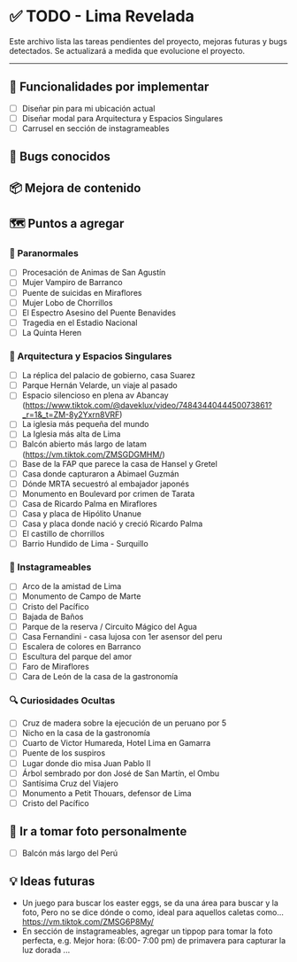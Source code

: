# ✅ TODO - Lima Revelada

Este archivo lista las tareas pendientes del proyecto, mejoras futuras y bugs detectados. Se actualizará a medida que evolucione el proyecto.

---

## 🔧 Funcionalidades por implementar

- [ ] Diseñar pin para mi ubicación actual
- [ ] Diseñar modal para Arquitectura y Espacios Singulares
- [ ] Carrusel en sección de instagrameables

## 🐞 Bugs conocidos

## 📦 Mejora de contenido

## 🗺️ Puntos a agregar

### 👻 Paranormales

- [ ] Procesación de Animas de San Agustín
- [ ] Mujer Vampiro de Barranco
- [ ] Puente de suicidas en Miraflores
- [ ] Mujer Lobo de Chorrillos
- [ ] El Espectro Asesino del Puente Benavides
- [ ] Tragedia en el Estadio Nacional
- [ ] La Quinta Heren

### 🏢 Arquitectura y Espacios Singulares

- [ ] La réplica del palacio de gobierno, casa Suarez
- [ ] Parque Hernán Velarde, un viaje al pasado
- [ ] Espacio silencioso en plena av Abancay (https://www.tiktok.com/@daveklux/video/7484344044450073861?_r=1&_t=ZM-8y2Yxrn8VRF)
- [ ] La iglesia más pequeña del mundo
- [ ] La Iglesia más alta de Lima
- [ ] Balcón abierto más largo de latam (https://vm.tiktok.com/ZMSGDGMHM/)
- [ ] Base de la FAP que parece la casa de Hansel y Gretel
- [ ] Casa donde capturaron a Abimael Guzmán
- [ ] Dónde MRTA secuestró al embajador japonés
- [ ] Monumento en Boulevard por crimen de Tarata
- [ ] Casa de Ricardo Palma en Miraflores
- [ ] Casa y placa de Hipólito Unanue
- [ ] Casa y placa donde nació y creció Ricardo Palma
- [ ] El castillo de chorrillos
- [ ] Barrio Hundido de Lima - Surquillo

### 📸 Instagrameables

- [ ] Arco de la amistad de Lima
- [ ] Monumento de Campo de Marte
- [ ] Cristo del Pacífico
- [ ] Bajada de Baños
- [ ] Parque de la reserva / Circuito Mágico del Agua
- [ ] Casa Fernandini - casa lujosa con 1er asensor del peru
- [ ] Escalera de colores en Barranco
- [ ] Escultura del parque del amor
- [ ] Faro de Miraflores
- [ ] Cara de León de la casa de la gastronomía

### 🔍 Curiosidades Ocultas

- [ ] Cruz de madera sobre la ejecución de un peruano por 5
- [ ] Nicho en la casa de la gastronomía
- [ ] Cuarto de Victor Humareda, Hotel Lima en Gamarra
- [ ] Puente de los suspiros
- [ ] Lugar donde dio misa Juan Pablo II
- [ ] Árbol sembrado por don José de San Martín, el Ombu
- [ ] Santísima Cruz del Viajero
- [ ] Monumento a Petit Thouars, defensor de Lima
- [ ] Cristo del Pacífico

## 📸 Ir a tomar foto personalmente

- [ ] Balcón más largo del Perú

## 💡 Ideas futuras

- Un juego para buscar los easter eggs, se da una área para buscar y la foto, Pero no se dice dónde o como, ideal para aquellos caletas como... https://vm.tiktok.com/ZMSG6P8My/
- En sección de instagrameables, agregar un tippop para tomar la foto perfecta, e.g. Mejor hora: (6:00- 7:00 pm) de primavera para capturar la luz dorada ...
